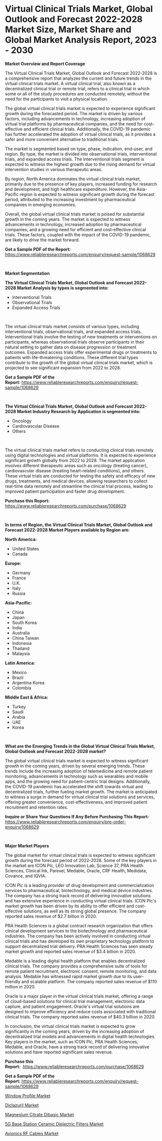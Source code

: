 <p><h1>Virtual Clinical Trials Market, Global Outlook and Forecast 2022-2028 Market Size, Market Share and Global Market Analysis Report, 2023 - 2030</h1></p><p><strong>Market Overview and Report Coverage</strong></p>
<p><p>The Virtual Clinical Trials Market, Global Outlook and Forecast 2022-2028 is a comprehensive report that analyzes the current and future trends in the virtual clinical trials market. A virtual clinical trial, also known as a decentralized clinical trial or remote trial, refers to a clinical trial in which some or all of the study procedures are conducted remotely, without the need for the participants to visit a physical location. </p><p>The global virtual clinical trials market is expected to experience significant growth during the forecasted period. The market is driven by various factors, including advancements in technology, increasing adoption of virtual trial platforms by pharmaceutical companies, and the need for cost-effective and efficient clinical trials. Additionally, the COVID-19 pandemic has further accelerated the adoption of virtual clinical trials, as it provides a safer and more convenient alternative to traditional trials.</p><p>The market is segmented based on type, phase, indication, end-user, and region. By type, the market is divided into observational trials, interventional trials, and expanded access trials. The interventional trials segment is expected to witness the highest growth due to the rising demand for virtual intervention studies in various therapeutic areas.</p><p>By region, North America dominates the virtual clinical trials market, primarily due to the presence of key players, increased funding for research and development, and high healthcare expenditure. However, the Asia-Pacific region is expected to witness significant growth during the forecast period, attributed to the increasing investment by pharmaceutical companies in emerging economies.</p><p>Overall, the global virtual clinical trials market is poised for substantial growth in the coming years. The market is expected to witness advancements in technology, increased adoption by pharmaceutical companies, and a growing need for efficient and cost-effective clinical trials. These factors, coupled with the impact of the COVID-19 pandemic, are likely to drive the market forward.</p></p>
<p><strong>Get a Sample PDF of the Report:</strong> <a href="https://www.reliableresearchreports.com/enquiry/request-sample/1068629">https://www.reliableresearchreports.com/enquiry/request-sample/1068629</a></p>
<p>&nbsp;</p>
<p><strong>Market Segmentation</strong></p>
<p><strong>The Virtual Clinical Trials Market, Global Outlook and Forecast 2022-2028 Market Analysis by types is segmented into:</strong></p>
<p><ul><li>Interventional Trials</li><li>Observational Trials</li><li>Expanded Access Trials</li></ul></p>
<p>&nbsp;</p>
<p><p>The virtual clinical trials market consists of various types, including interventional trials, observational trials, and expanded access trials. Interventional trials involve the testing of new treatments or interventions on participants, whereas observational trials observe participants in their natural setting to gather data on disease progression or treatment outcomes. Expanded access trials offer experimental drugs or treatments to patients with life-threatening conditions. These different trial types contribute to the growth of the global virtual clinical trials market, which is projected to see significant expansion from 2022 to 2028.</p></p>
<p><strong>Get a Sample PDF of the Report:</strong>&nbsp;<a href="https://www.reliableresearchreports.com/enquiry/request-sample/1068629">https://www.reliableresearchreports.com/enquiry/request-sample/1068629</a></p>
<p>&nbsp;</p>
<p><strong>The Virtual Clinical Trials Market, Global Outlook and Forecast 2022-2028 Market Industry Research by Application is segmented into:</strong></p>
<p><ul><li>Oncology</li><li>Cardiovascular Disease</li><li>Others</li></ul></p>
<p>&nbsp;</p>
<p><p>The virtual clinical trials market refers to conducting clinical trials remotely using digital technologies and virtual platforms. It is expected to experience significant growth globally from 2022 to 2028. The market application involves different therapeutic areas such as oncology (treating cancer), cardiovascular disease (treating heart-related conditions), and others. These virtual trials are conducted for testing the safety and efficacy of new drugs, treatments, and medical devices, allowing researchers to collect real-time data remotely and streamline the clinical trial process, leading to improved patient participation and faster drug development.</p></p>
<p><strong>Purchase this Report:</strong>&nbsp; <a href="https://www.reliableresearchreports.com/purchase/1068629">https://www.reliableresearchreports.com/purchase/1068629</a></p>
<p>&nbsp;</p>
<p><strong>In terms of Region, the Virtual Clinical Trials Market, Global Outlook and Forecast 2022-2028 Market Players available by Region are:</strong></p>
<p>
    <p> <strong> North America: </strong>
        <ul>
            <li>United States</li>
            <li>Canada</li>
        </ul>
        </p> 
    <p> <strong> Europe: </strong>
        <ul>
            <li>Germany</li>
            <li>France</li>
            <li>U.K.</li>
            <li>Italy</li>
            <li>Russia</li>
        </ul>
        </p> 
    <p> <strong> Asia-Pacific: </strong>
        <ul>
            <li>China</li>
            <li>Japan</li>
            <li>South Korea</li>
            <li>India</li>
            <li>Australia</li>
            <li>China Taiwan</li>
            <li>Indonesia</li>
            <li>Thailand</li>
            <li>Malaysia</li>
        </ul>
        </p> 
    <p> <strong> Latin America: </strong>
        <ul>
            <li>Mexico</li>
            <li>Brazil</li>
            <li>Argentina Korea</li>
            <li>Colombia</li>
        </ul>
        </p> 
    <p> <strong> Middle East & Africa: </strong>
        <ul>
            <li>Turkey</li>
            <li>Saudi</li>
            <li>Arabia</li>
            <li>UAE</li>
            <li>Korea</li>
        </ul>
    </p>
    </p>
<p>&nbsp;</p>
<p><strong>What are the Emerging Trends in the Global Virtual Clinical Trials Market, Global Outlook and Forecast 2022-2028 market?</strong></p>
<p><p>The global virtual clinical trials market is expected to witness significant growth in the coming years, driven by several emerging trends. These trends include the increasing adoption of telemedicine and remote patient monitoring, advancements in technology such as wearables and mobile apps, and the growing need for patient-centric trial designs. Additionally, the COVID-19 pandemic has accelerated the shift towards virtual and decentralized trials, further fueling market growth. The market is anticipated to witness a surge in demand for virtual clinical trial solutions and services, offering greater convenience, cost-effectiveness, and improved patient recruitment and retention rates.</p></p>
<p><strong>Inquire or Share Your Questions If Any Before Purchasing This Report</strong>- <a href="https://www.reliableresearchreports.com/enquiry/pre-order-enquiry/1068629">https://www.reliableresearchreports.com/enquiry/pre-order-enquiry/1068629</a></p>
<p>&nbsp;</p>
<p><strong>Major Market Players</strong></p>
<p><p>The global market for virtual clinical trials is expected to witness significant growth during the forecast period of 2022-2028. Some of the key players in the market are ICON Plc, LEO Innovation Lab, Science 37, PRA Health Sciences, Clinical Ink, Parexel, Medable, Oracle, CRF Health, Medidata, Covance, and IQVIA.</p><p>ICON Plc is a leading provider of drug development and commercialization services to pharmaceutical, biotechnology, and medical device industries. The company has a strong track record of delivering innovative solutions and has extensive experience in conducting virtual clinical trials. ICON Plc's market growth has been driven by its ability to offer efficient and cost-effective solutions, as well as its strong global presence. The company reported sales revenue of $2.7 billion in 2020.</p><p>PRA Health Sciences is a global contract research organization that offers clinical development services to the biotechnology and pharmaceutical industries. The company has been actively involved in conducting virtual clinical trials and has developed its own proprietary technology platform to support decentralized trial delivery. PRA Health Sciences has seen steady market growth and reported sales revenue of $3.4 billion in 2020.</p><p>Medable is a leading digital health platform that enables decentralized clinical trials. The company provides a comprehensive suite of tools for remote patient recruitment, electronic consent, remote monitoring, and data analysis. Medable has witnessed rapid market growth due to its user-friendly and scalable platform. The company reported sales revenue of $110 million in 2020.</p><p>Oracle is a major player in the virtual clinical trials market, offering a range of cloud-based solutions for clinical trial management, electronic data capture, and patient engagement. Oracle's virtual trial solutions are designed to improve efficiency and reduce costs associated with traditional clinical trials. The company reported sales revenue of $40.3 billion in 2020.</p><p>In conclusion, the virtual clinical trials market is expected to grow significantly in the coming years, driven by the increasing adoption of decentralized trial models and advancements in digital health technologies. Key players in the market, such as ICON Plc, PRA Health Sciences, Medable, and Oracle, have a strong track record of delivering innovative solutions and have reported significant sales revenue.</p></p>
<p><strong>Purchase this Report:</strong>&nbsp;&nbsp;<a href="https://www.reliableresearchreports.com/purchase/1068629">https://www.reliableresearchreports.com/purchase/1068629</a></p>
<p></p>
<p><strong>Get a Sample PDF of the Report:</strong>&nbsp;<a href="https://www.reliableresearchreports.com/enquiry/request-sample/1068629">https://www.reliableresearchreports.com/enquiry/request-sample/1068629</a></p>
<p><p><a href="https://www.linkedin.com/pulse/window-profile-market-research-report-unlocks-analysis-bvwde/">Window Profile Market</a></p><p><a href="https://medium.com/@rahul.reportprime/diclazuril-market-size-growth-forecast-2023-2030-7bb6274ae12a">Diclazuril Market</a></p><p><a href="https://medium.com/@charvi.reportprime/magnesium-citrate-dibasic-market-size-growth-forecast-2023-2030-48d402edc18b">Magnesium Citrate Dibasic Market</a></p><p><a href="https://www.reportprime.com/5g-base-station-ceramic-dielectric-filters-r7041">5G Base Station Ceramic Dielectric Filters Market</a></p><p><a href="https://www.reportprime.com/avionics-rf-cables-r3290">Avionics RF Cables Market</a></p></p>